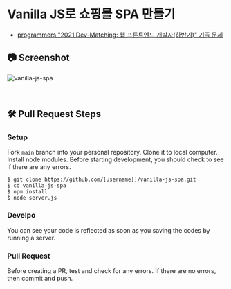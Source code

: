 # Vanilla JS로 쇼핑몰 SPA 만들기

- <a href="https://school.programmers.co.kr/skill_check_assignments/199">programmers "2021 Dev-Matching: 웹 프론트엔드 개발자(하반기)" 기출 문제</a>

## 📷 Screenshot

![vanilla-js-spa](https://user-images.githubusercontent.com/54442420/187673435-cf82c567-d657-4aa7-bc70-665c045fb677.gif)

<br>

## 🛠 Pull Request Steps

### Setup

Fork `main` branch into your personal repository. Clone it to local computer. Install node modules. Before starting development, you should check to see if there are any errors.
```
$ git clone https://github.com/[username]]/vanilla-js-spa.git
$ cd vanilla-js-spa
$ npm install
$ node server.js
```

### Develpo

You can see your code is reflected as soon as you saving the codes by running a server.

### Pull Request

Before creating a PR, test and check for any errors. If there are no errors, then commit and push.

